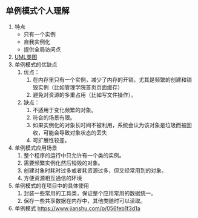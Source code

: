 ## 单例模式个人理解
1. 特点
   * 只有一个实例
   * 自我实例化
   * 提供全局访问点 
2. [UML类图](https://github.com/lvkemitu/Design-patterns/blob/main/image/%E8%AE%BE%E8%AE%A1%E6%A8%A1%E5%BC%8FUML%E7%B1%BB%E5%9B%BE.png)
3. 单例模式的优缺点
   1. 优点：
      1. 在内存里只有一个实例，减少了内存的开销，尤其是频繁的创建和销毁实例（比如管理学院首页页面缓存）
      2. 避免对资源的多重占用（比如写文件操作）。
   2. 缺点：
      1. 不适用于变化频繁的对象。
      2. 符合的场景有限。
      3. 如果实例化的对象长时间不被利用，系统会认为该对象是垃圾而被回收，可能会导致对象状态的丢失
      4. 可扩展性较差。
4. 单例模式应用场景
   1. 整个程序的运行中只允许有一个类的实例。
   2. 需要频繁实例化然后销毁的对象。
   3. 创建对象时耗时过多或者耗资源过多，但又经常用到的对象。
   4. 方便资源相互通信的环境
5. 单例模式的在项目中的具体使用
   1. 封装一些常用的工具类，保证整个应用常用的数据统一。
   2. 保存一些共享数据在内存中，其他类随时可以读取。
6. 单例模式 https://www.jianshu.com/p/056feb1f3d1a